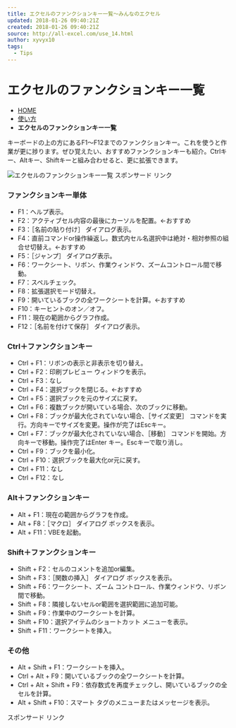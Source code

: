 ```yaml
---
title: エクセルのファンクションキー一覧～みんなのエクセル
updated: 2018-01-26 09:40:21Z
created: 2018-01-26 09:40:21Z
source: http://all-excel.com/use_14.html
author: xyvyx10
tags:
  - Tips
---
```


# エクセルのファンクションキー一覧

- [HOME](http://all-excel.com/index.html)
- [使い方](http://all-excel.com/use_menu.html)
- **エクセルのファンクションキー一覧**

キーボードの上の方にあるF1～F12までのファンクションキー。これを使うと作業が更に捗ります。ぜひ覚えたい、おすすめファンクションキーも紹介。Ctrlキー、Altキー、Shiftキーと組み合わせると、更に拡張できます。

![エクセルのファンクションキー一覧](../_resources/use_14_00.gif)
スポンサード リンク

### ファンクションキー単体

- F1：ヘルプ表示。
- F2：アクティブセル内容の最後にカーソルを配置。←おすすめ
- F3：［名前の貼り付け］ ダイアログ表示。
- F4：直前コマンドor操作繰返し。数式内セル名選択中は絶対・相対参照の組合せ切替え。←おすすめ
- F5：［ジャンプ］ ダイアログ表示。
- F6：ワークシート、リボン、作業ウィンドウ、ズームコントロール間で移動。
- F7：スペルチェック。
- F8：拡張選択モード切替え。
- F9：開いているブックの全ワークシートを計算。←おすすめ
- F10：キーヒントのオン／オフ。
- F11：現在の範囲からグラフ作成。
- F12：［名前を付けて保存］ ダイアログ表示。

### Ctrl＋ファンクションキー

- Ctrl + F1：リボンの表示と非表示を切り替え。
- Ctrl + F2：印刷プレビュー ウィンドウを表示。
- Ctrl + F3：なし
- Ctrl + F4：選択ブックを閉じる。←おすすめ
- Ctrl + F5：選択ブックを元のサイズに戻す。
- Ctrl + F6：複数ブックが開いている場合、次のブックに移動。
- Ctrl + F8：ブックが最大化されていない場合、［サイズ変更］ コマンドを実行。方向キーでサイズを変更。操作が完了はEscキー。
- Ctrl + F7：ブックが最大化されていない場合、［移動］ コマンドを開始。方向キーで移動。操作完了はEnter キー。Escキーで取り消し。
- Ctrl + F9：ブックを最小化。
- Ctrl + F10：選択ブックを最大化or元に戻す。
- Ctrl + F11：なし
- Ctrl + F12：なし

### Alt＋ファンクションキー

- Alt + F1：現在の範囲からグラフを作成。
- Alt + F8：［マクロ］ ダイアログ ボックスを表示。
- Alt + F11：VBEを起動。

### Shift＋ファンクションキー

- Shift + F2：セルのコメントを追加or編集。
- Shift + F3：［関数の挿入］ ダイアログ ボックスを表示。
- Shift + F6：ワークシート、ズーム コントロール、作業ウィンドウ、リボン間で移動。
- Shift + F8：隣接しないセルor範囲を選択範囲に追加可能。
- Shift + F9：作業中のワークシートを計算。
- Shift + F10：選択アイテムのショートカット メニューを表示。
- Shift + F11：ワークシートを挿入。

### その他

- Alt + Shift + F1：ワークシートを挿入。
- Ctrl + Alt + F9：開いているブックの全ワークシートを計算。
- Ctrl + Alt + Shift + F9：依存数式を再度チェックし、開いているブックの全セルを計算。
- Alt + Shift + F10：スマート タグのメニューまたはメッセージを表示。

スポンサード リンク